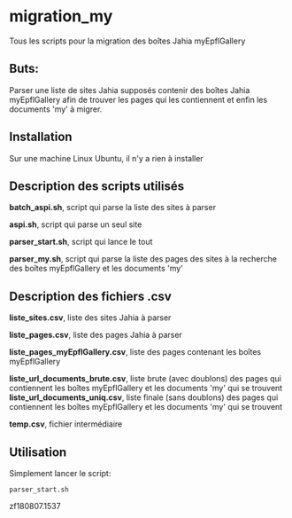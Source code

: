 # migration_my
Tous les scripts pour la migration des boîtes Jahia myEpflGallery


## Buts:
Parser une liste de sites Jahia supposés contenir des boîtes Jahia myEpflGallery afin de trouver les pages qui les contiennent et enfin les documents 'my' à migrer.


## Installation
Sur une machine Linux Ubuntu, il n'y a rien à installer

## Description des scripts utilisés

**batch_aspi.sh**, script qui parse la liste des sites à parser

**aspi.sh**, script qui parse un seul site

**parser_start.sh**, script qui lance le tout

**parser_my.sh**, script qui parse la liste des pages des sites à la recherche des boîtes myEpflGallery et les documents 'my'


## Description des fichiers .csv

**liste_sites.csv**, liste des sites Jahia à parser

**liste_pages.csv**, liste des pages Jahia à parser

**liste_pages_myEpflGallery.csv**, liste des pages contenant les boîtes myEpflGallery

**liste_url_documents_brute.csv**, liste brute (avec doublons) des pages qui contiennent les boîtes myEpflGallery et les documents 'my' qui se trouvent
**liste_url_documents_uniq.csv**, liste finale (sans doublons) des pages qui contiennent les boîtes myEpflGallery et les documents 'my' qui se trouvent

**temp.csv**, fichier intermédiaire


## Utilisation
Simplement lancer le script:

`parser_start.sh`



zf180807.1537












